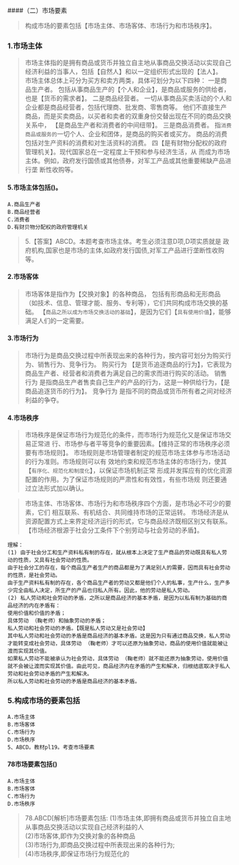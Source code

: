 ####（二）市场要素
>   构成市场的要素包括【市场主体、市场客体、市场行为和市场秩序】。
    
### 1.市场主体
>   市场主体指的是拥有商品或货币并独立自主地从事商品交换活动以实现自己经济利益的当事人，包括【自然人】和以一定组织形式出现的【法人】。   
    市场主体总体上可分为买方和卖方两类，具体可划分为以下四种：
    一是商品生产者。
        包括从事商品生产的【个人和企业】，是商品或服务的供给者，也是【货币的需求者】。
    二是商品经营者。
        一切从事商品买卖活动的个人和企业都是商品经营者，包括代理商、批发商、零售商等。
        他们不直接生产商品，而是买卖商品，以买者和卖者的双重身份交替出现在不同的商品交换关系中，
        【是商品生产者和消费者的中间纽带】。
    三是商品消费者。
        指`消费商品或服务的`一切个人、企业和团体，是商品的购买者或买方。
        商品的消费包括对生产资料的消费和对生活资料的消费。
    四【是有财物分配权的政府管理机关】。现代国家总在一定程度上干预和参与经济生活，从
        而成为市场主体。例如，政府发行国债或其他债券，对军工产品或其他重要稀缺产品进行垄
        断性收购等。

#### 5.市场主体包括()。
    A.商品生产者
    B.商品经营者
    C.消费者
    D.有财贝物分配权的政府管理机关
>   5.【答案】ABCD。本题考查市场主体。考生必须注意D项,D项实质就是
    政府机构,国家也是市场的主体,如政府发行国债,对军工产品进行垄断性收购等。


#### 2.市场客体
>   市场客体是指作为【交换对象】的各种商品，
    包括有形商品和无形商品（如技术、信息、管理才能、服务、专利等），它们共同构成市场交换的基础。
    【`商品之所以成为市场交换活动的基础`】，是因为它们【`具有使用价值`】，能够满足人们的一定需要。
    
#### 3.市场行为
>   市场行为是商品交换过程中所表现出来的各种行为，按内容可划分为购买行为、销售行为、竞争行为。
    购买行为
        【是货币追逐商品的行为】，它表现为商品生产者、经营者和消费者为满足自己的需求而进行购买的活动。
    销售行为
        是指商品生产者售卖自己生产的产品的行为，这是一种供给行为，【是商品追逐货币的行为】。
    竞争行为
        是指不同的商品或货币所有者之间对经济利益的争夺。
        
#### 4.市场秩序
>   市场秩序是保证市场行为规范化的条件，而市场行为规范化又是保证市场交易正常进
    行、市场参与者平等竞争的重要因素。【维持正常的市场秩序必须要有市场规则】。
    市场规则是市场管理者制定的规范市场主体参与市场活动的行为准则。市场规则可以有
    效地约束和规范市场主体的市场行为，使其【`有序化、规范化和制度化`】，以保证市场机制正常
    形成并发挥应有的优化资源配置的作用。为了保证市场规则的严肃性和有效性，有些市场规
    则还要通过立法形式加以确认。

>   市场主体、市场客体、市场行为和市场秩序四个方面，是市场必不可少的要素，它们
    相互联系、有机结合、共同维持市场的正常运转。
    市场经济是从资源配置方式上来界定经济运行的形式，它与商品经济既相区别又有联系。
   【市场经济根源于社会分工条件下个别劳动与社会劳动的矛盾】。

    理解：
	(1) 由于社会分工和生产资料私有制的存在，就从根本上决定了生产商品的劳动既具有私人劳动的性质，又具有社会劳动的性质。
	由于社会分工的存在，每个商品生产者生产的商品都是为了满足别人的需要，因而具有社会劳动的性质，是社会劳动。
	由于生产资料私有制的存在，各个商品生产者的劳动又都是他们个人的私事，生产什么，生产多少完全由私人决定，所生产的产品也归私人所有。因此，他的劳动是私人劳动。
	(2) 私人劳动和社会劳动的矛盾，之所以是商品经济的基本矛盾，是因为以私有制为基础的商品经济的内在矛盾有：
	使用价值和价值的矛盾；
	具体劳动 （鞠老师）和抽象劳动的矛盾；
	私人劳动和社会劳动的矛盾。【既是私人劳动又是社会劳动】
	其中私人劳动和社会劳动的矛盾是商品经济的基本矛盾。这是因为只有通过商品交换，私人劳动才能转变成社会劳动，具体劳动 （鞠老师）才可以还原为抽象劳动，商品的使用价值就能被让渡而实现其价值。
	如果私人劳动不能被承认为社会劳动，具体劳动 （鞠老师）就不能还原为抽象劳动，使用价值就不会被让渡而实现其价值。由此可见，商品经济内在矛盾的产生和解决，归根结底取决于私人劳动和社会劳动矛盾的产生和解决。
	所以私人劳动和社会劳动的矛盾是商品经济的基本矛盾。

    
### 5.构成市场的要素包括
    A.市场主体
    B.市场客体
    C.市场行为
    D.市场秩序
    5、ABCD。教材pl19。考查市场要素

#### 78市场要素包括()
    A.市场主体
    B.市场客体
    C.市场行为
    D.市场秩序
>   78.ABCD[解析]市场要素包括:
(1)市场主体,即拥有商品或货币并独立自主地从事商品交换活动以实现自己经济利益的人   
(2)市场客体,即作为交换对象的各种商品   
(3)市场行为,即商品交换过程中所表现出来的各种行为;   
(4)市场秩序,即保证市场行为规范化的   